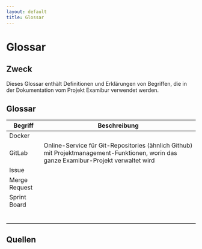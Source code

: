 ```yaml
---
layout: default
title: Glossar
---
```

# Glossar

## Zweck
Dieses Glossar enthält Definitionen und Erklärungen von Begriffen, die in der Dokumentation vom Projekt Examibur verwendet werden.

## Glossar

Begriff         |  Beschreibung
----------------|----------------
 Docker         |
 GitLab         | Online-Service für Git-Repositories (ähnlich Github) mit Projektmanagement-Funktionen, worin das ganze Examibur-Projekt verwaltet wird
 Issue          |
 Merge Request  |
 Sprint Board   |
    |
    |
    |
    |
    |
    |


## Quellen
